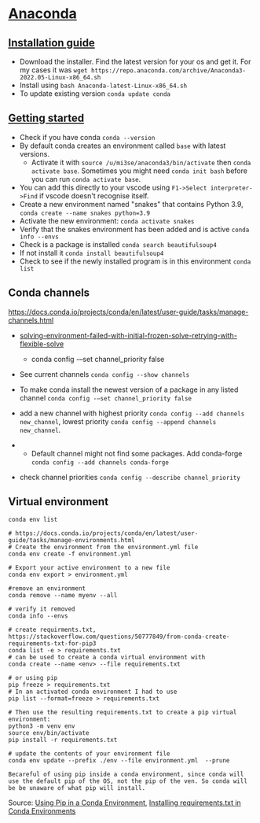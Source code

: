 # [Anaconda](https://conda.io/projects/conda/en/latest/user-guide/getting-started.html)

## [Installation guide](https://conda.io/projects/conda/en/latest/user-guide/install/linux.html)

* Download the installer. Find the latest version for your os and get it. For my cases it was `wget https://repo.anaconda.com/archive/Anaconda3-2022.05-Linux-x86_64.sh`
* Install using `bash Anaconda-latest-Linux-x86_64.sh`
* To update existing version `conda update conda`

## [Getting started](https://conda.io/projects/conda/en/latest/user-guide/getting-started.html)
* Check if you have conda `conda --version`
* By default conda creates an environment called `base` with latest versions.
	* Activate it with `source /u/mi3se/anaconda3/bin/activate` then `conda activate base`. Sometimes you might need `conda init bash` before you can run `conda activate base`.
* You can add this directly to your vscode using `F1->Select interpreter->Find` if vscode doesn't recognise itself.
* Create a new environment named "snakes" that contains Python 3.9, `conda create --name snakes python=3.9`
* Activate the new environment: `conda activate snakes`
* Verify that the snakes environment has been added and is active `conda info --envs`
* Check is a package is installed `conda search beautifulsoup4`
* If not install it `conda install beautifulsoup4`
* Check to see if the newly installed program is in this environment `conda list`

## Conda channels 
https://docs.conda.io/projects/conda/en/latest/user-guide/tasks/manage-channels.html

* [solving-environment-failed-with-initial-frozen-solve-retrying-with-flexible-solve](https://exerror.com/solving-environment-failed-with-initial-frozen-solve-retrying-with-flexible-solve/#:~:text=Second%20solution%20is%20Just%20set,false%20and%20my%20error%20solved.&text=with%20flexible%20solve-,To%20Solve%20Solving%20environment%3A%20failed%20with%20initial%20frozen%20solve.,your%20error%20will%20be%20solved.)
	* conda config -–set channel_priority false

* See current channels `conda config --show channels`
* To make conda install the newest version of a package in any listed channel `conda config -–set channel_priority false`
* add a new channel with highest priority `conda config --add channels new_channel`, lowest priority `conda config --append channels new_channel`.
* * Default channel might not find some packages. Add conda-forge `conda config --add channels conda-forge`
* check channel priorities `conda config --describe channel_priority`

## Virtual environment
```
conda env list

# https://docs.conda.io/projects/conda/en/latest/user-guide/tasks/manage-environments.html
# Create the environment from the environment.yml file
conda env create -f environment.yml

# Export your active environment to a new file
conda env export > environment.yml

#remove an environment
conda remove --name myenv --all

# verify it removed
conda info --envs

# create requirments.txt, https://stackoverflow.com/questions/50777849/from-conda-create-requirements-txt-for-pip3
conda list -e > requirements.txt
# can be used to create a conda virtual environment with
conda create --name <env> --file requirements.txt

# or using pip
pip freeze > requirements.txt
# In an activated conda environment I had to use
pip list --format=freeze > requirements.txt

# Then use the resulting requirements.txt to create a pip virtual environment:
python3 -m venv env
source env/bin/activate
pip install -r requirements.txt

# update the contents of your environment file
conda env update --prefix ./env --file environment.yml  --prune

```

```{warning} 
Becareful of using pip inside a conda environment, since conda will use the default pip of the OS, not the pip of the ven. So conda will be be unaware of what pip will install. 
```
Source: [Using Pip in a Conda Environment](https://www.anaconda.com/blog/using-pip-in-a-conda-environment), [Installing requirements.txt in Conda Environments](https://datumorphism.leima.is/til/programming/python/python-anaconda-install-requirements/)